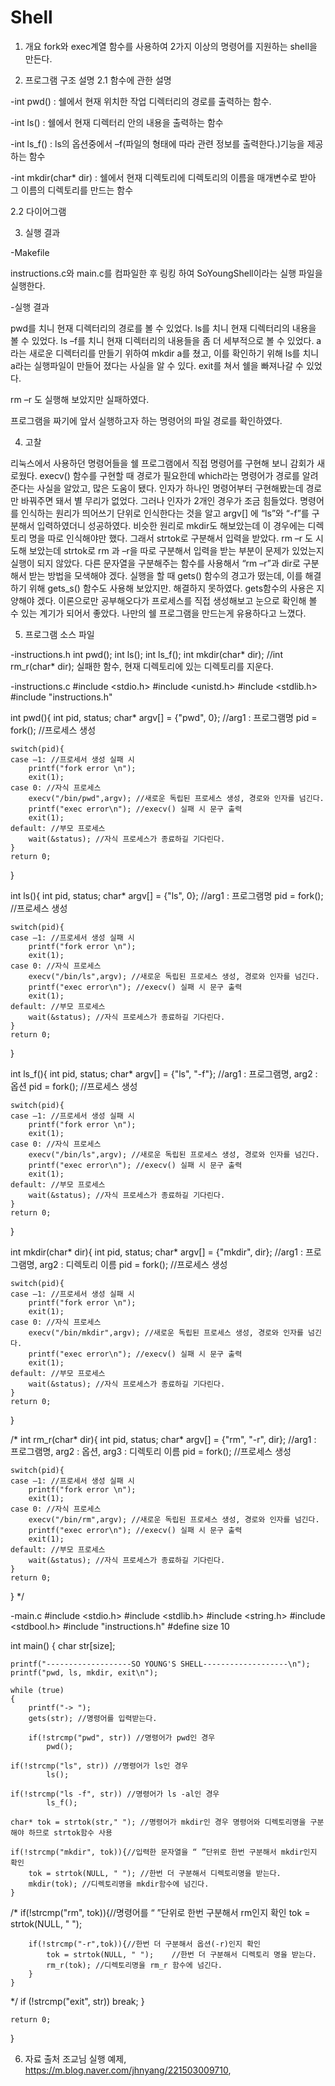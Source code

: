 # Shell
1. 개요
fork와 exec계열 함수를 사용하여 2가지 이상의 명령어를 지원하는 shell을 만든다. 

2. 프로그램 구조 설명
 2.1 함수에 관한 설명

-int pwd() : 쉘에서 현재 위치한 작업 디렉터리의 경로를 출력하는 함수.

-int ls() : 쉘에서 현재 디렉터리 안의 내용을 출력하는 함수

-int ls_f() : ls의 옵션중에서 –f(파일의 형태에 따라 관련 정보를 출력한다.)기능을 제공하는 함수

-int mkdir(char* dir) : 쉘에서 현재 디렉토리에 디렉토리의 이름을 매개변수로 받아 그 이름의 디렉토리를 만드는 함수

 2.2 다이어그램
 





3. 실행 결과

-Makefile

instructions.c와 main.c를 컴파일한 후 링킹 하여 SoYoungShell이라는 실행 파일을 실행한다.
 
-실행 결과

pwd를 치니 현재 디렉터리의 경로를 볼 수 있었다.
ls를 치니 현재 디렉터리의 내용을 볼 수 있었다. 
ls –f를 치니 현재 디렉터리의 내용들을 좀 더 세부적으로 볼 수 있었다.
a라는 새로운 디렉터리를 만들기 위하여 mkdir a를 쳤고, 이를 확인하기 위해 ls를 치니 a라는 실행파일이 만들어 졌다는 사실을 알 수 있다. 
exit를 쳐서 쉘을 빠져나갈 수 있었다.

 rm –r 도 실행해 보았지만 실패하였다.







프로그램을 짜기에 앞서 실행하고자 하는 명령어의 파일 경로를 확인하였다.

4. 고찰

 리눅스에서 사용하던 명령어들을 쉘 프로그램에서 직접 명령어를 구현해 보니 감회가 새로웠다.
 execv() 함수를 구현할 때 경로가 필요한데 which라는 명령어가 경로를 알려 준다는 사실을 알았고, 많은 도움이 됐다. 인자가 하나인 명령어부터 구현해봤는데 경로만 바꿔주면 돼서 별 무리가 없었다. 그러나 인자가 2개인 경우가 조금 힘들었다. 명령어를 인식하는 원리가 띄어쓰기 단위로 인식한다는 것을 알고 argv[] 에 “ls”와 “-f”를 구분해서 입력하였더니 성공하였다. 비슷한 원리로 mkdir도 해보았는데 이 경우에는 디렉토리 명을 따로 인식해야만 했다. 그래서 strtok로 구분해서 입력을 받았다. rm –r 도 시도해 보았는데 strtok로 rm 과 –r을 따로 구분해서 입력을 받는 부분이 문제가 있었는지 실행이 되지 않았다. 다른 문자열을 구분해주는 함수를 사용해서 “rm –r”과 dir로 구분해서 받는 방법을 모색해야 겠다.
 실행을 할 때 gets() 함수의 경고가 떴는데, 이를 해결하기 위해 gets_s() 함수도 사용해 보았지만. 해결하지 못하였다. gets함수의 사용은 지양해야 겠다. 
 이론으로만 공부해오다가 프로세스를 직접 생성해보고 눈으로 확인해 볼 수 있는 계기가 되어서 좋았다. 나만의 쉘 프로그램을 만드는게 유용하다고 느꼈다.

 
5. 프로그램 소스 파일

-instructions.h
int pwd();
int ls();
int ls_f();
int mkdir(char* dir);
//int rm_r(char* dir); 실패한 함수, 현재 디렉토리에 있는 디렉토리를 지운다.

-instructions.c
#include <stdio.h>
#include <unistd.h>
#include <stdlib.h>
#include "instructions.h"

int pwd(){
	int pid, status;
	char* argv[] = {"pwd", 0}; //arg1 : 프로그램명
	pid = fork(); //프로세스 생성
	
	switch(pid){
	case –1: //프로세서 생성 실패 시
		printf("fork error \n");
		exit(1);
	case 0: //자식 프로세스
		execv("/bin/pwd",argv); //새로운 독립된 프로세스 생성, 경로와 인자를 넘긴다.
		printf("exec error\n"); //execv() 실패 시 문구 출력
		exit(1);
	default: //부모 프로세스
		wait(&status); //자식 프로세스가 종료하길 기다린다.
	}
	return 0;
}

int ls(){
	int pid, status;
	char* argv[] = {"ls", 0}; //arg1 : 프로그램명
	pid = fork(); //프로세스 생성

	switch(pid){
	case –1: //프로세서 생성 실패 시
		printf("fork error \n");
		exit(1);
	case 0: //자식 프로세스
		execv("/bin/ls",argv); //새로운 독립된 프로세스 생성, 경로와 인자를 넘긴다.
		printf("exec error\n"); //execv() 실패 시 문구 출력
		exit(1);
	default: //부모 프로세스
		wait(&status); //자식 프로세스가 종료하길 기다린다.
	}
	return 0;
}

int ls_f(){
	int pid, status;
	char* argv[] = {"ls", "-f"}; //arg1 : 프로그램명, arg2 : 옵션
	pid = fork(); //프로세스 생성
	
	switch(pid){
	case –1: //프로세서 생성 실패 시
		printf("fork error \n");
		exit(1);
	case 0: //자식 프로세스
		execv("/bin/ls",argv); //새로운 독립된 프로세스 생성, 경로와 인자를 넘긴다.
		printf("exec error\n"); //execv() 실패 시 문구 출력
		exit(1);
	default: //부모 프로세스
		wait(&status); //자식 프로세스가 종료하길 기다린다.
	}
	return 0;
}

int mkdir(char* dir){
	int pid, status;
	char* argv[] = {"mkdir", dir}; //arg1 : 프로그램명, arg2 : 디렉토리 이름
	pid = fork(); //프로세스 생성
	
	switch(pid){
	case –1: //프로세서 생성 실패 시
		printf("fork error \n");
		exit(1);
	case 0: //자식 프로세스
		execv("/bin/mkdir",argv); //새로운 독립된 프로세스 생성, 경로와 인자를 넘긴다.
		printf("exec error\n"); //execv() 실패 시 문구 출력
		exit(1);
	default: //부모 프로세스
		wait(&status); //자식 프로세스가 종료하길 기다린다.
	}
	return 0;
}

/*
int rm_r(char* dir){ 
	int pid, status;
	char* argv[] = {"rm", "-r", dir}; //arg1 : 프로그램명, arg2 : 옵션, arg3 : 디렉토리 이름
	pid = fork(); //프로세스 생성
	
	switch(pid){
	case –1: //프로세서 생성 실패 시
		printf("fork error \n");
		exit(1);
	case 0: //자식 프로세스
		execv("/bin/rm",argv); //새로운 독립된 프로세스 생성, 경로와 인자를 넘긴다.
		printf("exec error\n"); //execv() 실패 시 문구 출력
		exit(1);
	default: //부모 프로세스
		wait(&status); //자식 프로세스가 종료하길 기다린다.
	}
	return 0;
}
*/

-main.c
#include <stdio.h>
#include <stdlib.h>
#include <string.h>
#include <stdbool.h>
#include "instructions.h"
#define size 10

int main()
{
	char str[size]; 

	printf("-------------------SO YOUNG'S SHELL-------------------\n");
	printf("pwd, ls, mkdir, exit\n");

	while (true)
	{
		printf("-> ");
		gets(str); //명령어를 입력받는다.

        if(!strcmp("pwd", str)) //명령어가 pwd인 경우
			pwd();

	if(!strcmp("ls", str)) //명령어가 ls인 경우
			ls();

	if(!strcmp("ls -f", str)) //명령어가 ls -al인 경우
			ls_f();

	char* tok = strtok(str," "); //명령어가 mkdir인 경우 명령어와 디렉토리명을 구분해야 하므로 strtok함수 사용

	if(!strcmp("mkdir", tok)){//입력한 문자열을 “ ”단위로 한번 구분해서 mkdir인지 확인
		tok = strtok(NULL, " "); //한번 더 구분해서 디렉토리명을 받는다. 
		mkdir(tok); //디렉토리명을 mkdir함수에 넘긴다.
	}

/*
	if(!strcmp("rm", tok)){//명령어를 “ ”단위로 한번 구분해서 rm인지 확인
		tok = strtok(NULL, " ");

		if(!strcmp("-r",tok)){//한번 더 구분해서 옵션(-r)인지 확인
			tok = strtok(NULL, " ");	//한번 더 구분해서 디렉토리 명을 받는다.
			rm_r(tok); //디렉토리명을 rm_r 함수에 넘긴다.
		}
	}
*/
	if (!strcmp("exit", str))
		break;
	}
	
	return 0;
}
	
6. 자료 출처
조교님 실행 예제, https://m.blog.naver.com/jhnyang/221503009710,

